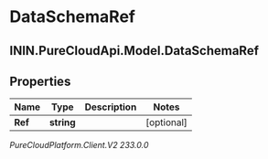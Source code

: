 # DataSchemaRef

## ININ.PureCloudApi.Model.DataSchemaRef

## Properties

|Name | Type | Description | Notes|
|------------ | ------------- | ------------- | -------------|
| **Ref** | **string** |  | [optional] |



_PureCloudPlatform.Client.V2 233.0.0_
